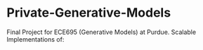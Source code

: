 # Private-Generative-Models
Final Project for ECE695 (Generative Models) at Purdue. Scalable Implementations of:
